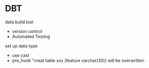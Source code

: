 # DBT

 data build tool
 
 - version control
 - Automated Testing

set up data type
- use cast
- pre_hook "creat table xxx (feature varchar(30)) will be overwritten

